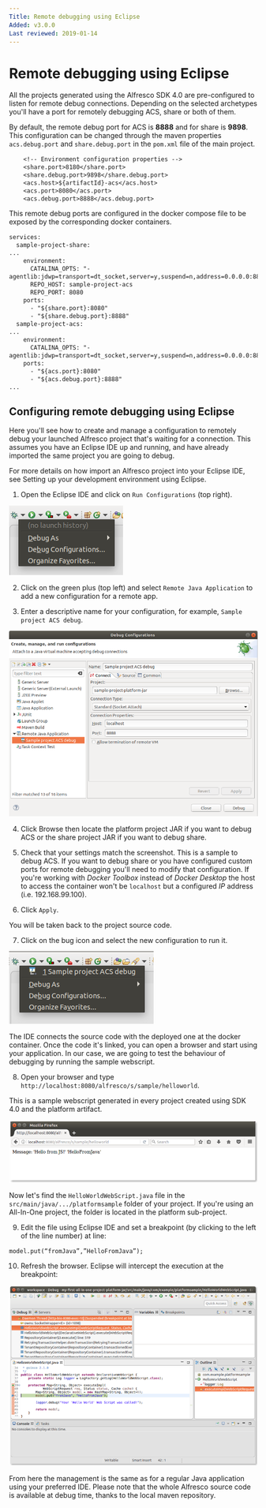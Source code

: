 ```yaml
---
Title: Remote debugging using Eclipse
Added: v3.0.0
Last reviewed: 2019-01-14
---
```

# Remote debugging using Eclipse

All the projects generated using the Alfresco SDK 4.0 are pre-configured to listen for remote debug connections. Depending on the selected archetypes you'll 
have a port for remotely debugging ACS, share or both of them.

By default, the remote debug port for ACS is **8888** and for share is **9898**. This configuration can be changed through the maven properties `acs.debug.port` 
and `share.debug.port` in the `pom.xml` file of the main project.

```
    <!-- Environment configuration properties -->
    <share.port>8180</share.port>
    <share.debug.port>9898</share.debug.port>
    <acs.host>${artifactId}-acs</acs.host>
    <acs.port>8080</acs.port>
    <acs.debug.port>8888</acs.debug.port>
```

This remote debug ports are configured in the docker compose file to be exposed by the corresponding docker containers.

```
services:
  sample-project-share:
...
    environment:
      CATALINA_OPTS: "-agentlib:jdwp=transport=dt_socket,server=y,suspend=n,address=0.0.0.0:8888"
      REPO_HOST: sample-project-acs
      REPO_PORT: 8080
    ports:
      - "${share.port}:8080"
      - "${share.debug.port}:8888"
  sample-project-acs:
...
    environment:
      CATALINA_OPTS: "-agentlib:jdwp=transport=dt_socket,server=y,suspend=n,address=0.0.0.0:8888"
    ports:
      - "${acs.port}:8080"
      - "${acs.debug.port}:8888"
...
```

## Configuring remote debugging using Eclipse

Here you'll see how to create and manage a configuration to remotely debug your launched Alfresco project that's waiting for a connection. This assumes you 
have an Eclipse IDE up and running, and have already imported the same project you are going to debug.

For more details on how import an Alfresco project into your Eclipse IDE, see Setting up your development environment using Eclipse.

1. Open the Eclipse IDE and click on `Run Configurations` (top right).

![Alt text](./imgs/sdk-debug-eclipse-create.png?raw=true "Eclipse remote debug create configuration")

2. Click on the green plus (top left) and select `Remote Java Application` to add a new configuration for a remote app.

3. Enter a descriptive name for your configuration, for example, `Sample project ACS debug`.

![Alt text](./imgs/sdk-debug-eclipse-config.png?raw=true "Eclipse remote debug configuration detail")

4. Click Browse then locate the platform project JAR if you want to debug ACS or the share project JAR if you want to debug share.

5. Check that your settings match the screenshot. This is a sample to debug ACS. If you want to debug share or you have configured custom ports for remote 
debugging you'll need to modify that configuration. If you're working with _Docker Toolbox_ instead of _Docker Desktop_ the host to access the container won't
be `localhost` but a configured _IP_ address (i.e. 192.168.99.100).

6. Click `Apply`.

You will be taken back to the project source code.

7. Click on the bug icon and select the new configuration to run it.

![Alt text](./imgs/sdk-debug-eclipse-launch.png?raw=true "Eclipse remote debug configuration launch")

The IDE connects the source code with the deployed one at the docker container. Once the code it's linked, you can open a browser and start using your 
application. In our case, we are going to test the behaviour of debugging by running the sample webscript.

8. Open your browser and type `http://localhost:8080/alfresco/s/sample/helloworld`.

This is a sample webscript generated in every project created using SDK 4.0 and the platform artifact.

![Alt text](./imgs/sdk-hellofromjava.png?raw=true "Hello World webscript original result")

Now let's find the `HelloWorldWebScript.java` file in the `src/main/java/.../platformsample` folder of your project. If you're using an All-In-One project, 
the folder is located in the platform sub-project.

9. Edit the file using Eclipse IDE and set a breakpoint (by clicking to the left of the line number) at line:

```
model.put(“fromJava”,”HelloFromJava”);
```

10. Refresh the browser. Eclipse will intercept the execution at the breakpoint:

![Alt text](./imgs/sdk-debug-eclipse-breakpoint.png?raw=true "Eclipse remote debug stopped at breakpoint")

From here the management is the same as for a regular Java application using your preferred IDE. Please note that the whole Alfresco source code is available 
at debug time, thanks to the local maven repository.
